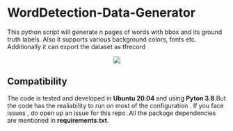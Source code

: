# WordDetection-Data-Generator
This python script will generate n pages of words with bbox and its ground truth labels. Also it supports various background colors, fonts etc. Additionally it can export the dataset as tfrecord

<p align="center"> 
<img src="https://github.com/robinreni96/WordDetection-Data-Generator/blob/main/Word_Dataset.jpg">
</p>

## Compatibility
The code is tested and developed  in **Ubuntu 20.04** and using **Pyton 3.8**.But the code has the realiability to run on most of the configuration . If you face issues , do open up an issue for this repo .All the package dependencies are mentioned in **requirements.txt**.
